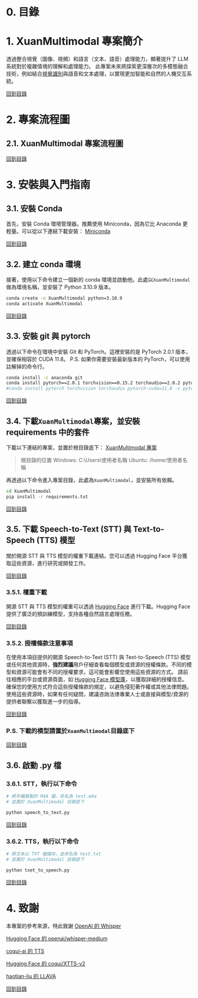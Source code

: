 # 0. 目錄



# 1. XuanMultimodal 專案簡介
透過整合視覺（圖像、視頻）和語言（文本、語音）處理能力，顯著提升了 LLM 系統對於複雜情境的理解和處理能力。
此專案未來將探索更深層次的多模態融合技術，例如結合[視覺識別](https://github.com/haotian-liu/LLaVA)與語音和文本處理，以實現更加智能和自然的人機交互系統。

[回到目錄](#0-目錄)



# 2. 專案流程圖
## 2.1. XuanMultimodal 專案流程圖

[回到目錄](#0-目錄)



# 3. 安裝與入門指南
## 3.1. 安裝 Conda
首先，安裝 Conda 環境管理器。推薦使用 Miniconda，因為它比 Anaconda 更輕量。可以從以下連結下載安裝：
[Miniconda](https://docs.anaconda.com/free/miniconda/index.html)

[回到目錄](#0-目錄)


## 3.2. 建立 conda 環境
接著，使用以下命令建立一個新的 conda 環境並啟動他。此處以`XuanMultimodal`做為環境名稱，並安裝了 Python 3.10.9 版本。
```bash
conda create -n XuanMultimodal python=3.10.9
conda activate XuanMultimodal
```

[回到目錄](#0-目錄)


## 3.3. 安裝 git 與 pytorch
透過以下命令在環境中安裝 Git 和 PyTorch。這裡安裝的是 PyTorch 2.0.1 版本，並確保相容於 CUDA 11.8。
P.S. 如果你需要安裝最新版本的 PyTorch，可以使用註解掉的命令行。
```bash
conda install -c anaconda git
conda install pytorch==2.0.1 torchvision==0.15.2 torchaudio==2.0.2 pytorch-cuda=11.8 -c pytorch -c nvidia
#conda install pytorch torchvision torchaudio pytorch-cuda=11.8 -c pytorch -c nvidia
```

[回到目錄](#0-目錄)


## 3.4. 下載`XuanMultimodal`專案，並安裝 requirements 中的套件
下載以下連結的專案，並置於根目錄底下：
[XuanMultimodal 專案](https://github.com/shiuan89910/XuanMultimodal/archive/refs/heads/main.zip)
>根目錄的位置
>Windows: C:\Users\使用者名稱
>Ubuntu: /home/使用者名稱

再透過以下命令進入專案目錄，此處為`XuanMultimodal`，並安裝所有依賴。
```bash
cd XuanMultimodal
pip install -r requirements.txt
```

[回到目錄](#0-目錄)


## 3.5. 下載 Speech-to-Text (STT) 與 Text-to-Speech (TTS) 模型
關於開源 STT 與 TTS 模型的權重下載連結。您可以透過 Hugging Face 平台獲取這些資源，進行研究或開發工作。

[回到目錄](#0-目錄)

### 3.5.1. 權重下載
開源 STT 與 TTS 模型的權重可以透過 [Hugging Face](https://huggingface.co/models) 進行下載。Hugging Face 提供了廣泛的預訓練模型，支持各種自然語言處理任務。

[回到目錄](#0-目錄)

### 3.5.2. 授權條款注意事項
在使用本項目提供的開源 Speech-to-Text (STT) 與 Text-to-Speech (TTS) 模型或任何其他資源時，**強烈建議**用戶仔細查看每個模型或資源的授權條款。不同的模型和資源可能會有不同的授權要求，這可能會影響您使用這些資源的方式。
請前往相應的平台或資源頁面，如 [Hugging Face 模型庫](https://huggingface.co/models)，以獲取詳細的授權信息。確保您的使用方式符合這些授權條款的規定，以避免侵犯著作權或其他法律問題。
使用這些資源時，如果有任何疑問，建議咨詢法律專業人士或直接與模型/資源的提供者聯繫以獲取進一步的指導。

[回到目錄](#0-目錄)

### P.S. 下載的模型請置於`XuanMultimodal`目錄底下

[回到目錄](#0-目錄)


## 3.6. 啟動 .py 檔
### 3.6.1. STT，執行以下命令
```bash
# 將手機錄製的 M4A 檔，命名為 test.m4a
# 並置於 XuanMultimodal 目錄底下

python speech_to_text.py
```

[回到目錄](#0-目錄)

### 3.6.2. TTS，執行以下命令
```bash
# 將文本以 TXT 檔儲存，並命名為 test.txt
# 並置於 XuanMultimodal 目錄底下

python txet_to_speech.py
```

[回到目錄](#0-目錄)



# 4. 致謝
本專案的參考來源，特此致謝
[OpenAI 的 Whisper](https://github.com/openai/whisper)

[Hugging Face 的 openai/whisper-medium]([https://huggingface.co/coqui/XTTS-v2](https://huggingface.co/openai/whisper-medium))

[coqui-ai 的 TTS](https://github.com/coqui-ai/TTS)

[Hugging Face 的 coqui/XTTS-v2](https://huggingface.co/coqui/XTTS-v2)

[haotian-liu 的 LLAVA](https://github.com/haotian-liu/LLaVA)

[回到目錄](#0-目錄)
